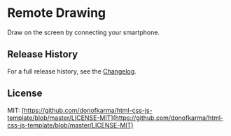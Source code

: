 Remote Drawing
====================

Draw on the screen by connecting your smartphone.

Release History
---------------------

For a full release history, see the [Changelog](https://github.com/donofkarma/html-css-js-template/blob/master/CHANGELOG.md).

License
---------------------

MIT: [https://github.com/donofkarma/html-css-js-template/blob/master/LICENSE-MIT](https://github.com/donofkarma/html-css-js-template/blob/master/LICENSE-MIT)
